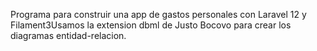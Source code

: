 Programa para construir una app de gastos personales con Laravel 12 y Filament3Usamos la extension dbml de Justo Bocovo para crear los diagramas entidad-relacion. 